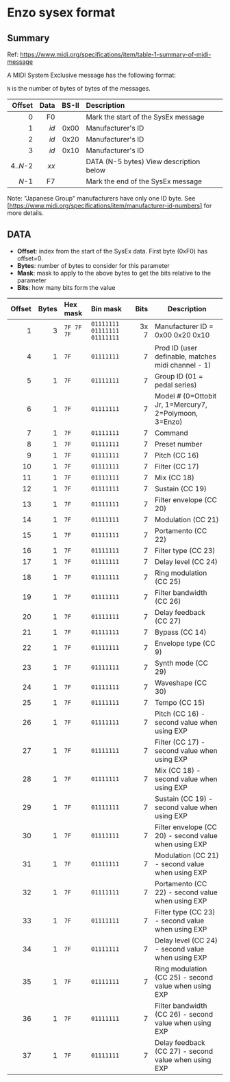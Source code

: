 # Enzo sysex format

## Summary

Ref: https://www.midi.org/specifications/item/table-1-summary-of-midi-message

A MIDI System Exclusive message has the following format:

`N` is the number of bytes of bytes of the messages.

| Offset | Data   | BS-II | Description                            |
| ------:| ------:| -----:|:-------------------------------------- |
|      0 |     F0 |       | Mark the start of the SysEx message    | 
|      1 |   _id_ |  0x00 | Manufacturer's ID                      |
|      2 |   _id_ |  0x20 | Manufacturer's ID                      |
|      3 |   _id_ |  0x10 | Manufacturer's ID                      |
| 4.._N_-2 | _xx_ |       | DATA (N-5 bytes) View description below |
|    _N_-1 |   F7 |       | Mark the end of the SysEx message      |

Note: "Japanese Group" manufacturers have only one ID byte. See [https://www.midi.org/specifications/item/manufacturer-id-numbers] for more details.


## DATA

- **Offset**: index from the start of the SysEx data. First byte (0xF0) has offset=0.
- **Bytes**: number of bytes to consider for this parameter
- **Mask**: mask to apply to the above bytes to get the bits relative to the parameter
- **Bits**: how many bits form the value


| Offset | Bytes | Hex mask   | Bin mask            | Bits | Description |
| ------:| -----:| :--------- | :------------------ | ----:| ----------- |
|      1 |     3 | `7F 7F 7F` | `01111111 01111111 01111111` | 3x 7 | Manufacturer ID = 0x00 0x20 0x10 |
|      4 |     1 | `7F`       | `01111111         ` |    7 | Prod ID (user definable, matches midi channel - 1) |
|      5 |     1 | `7F`       | `01111111         ` |    7 | Group ID (01 = pedal series) |
|      6 |     1 | `7F`       | `01111111         ` |    7 | Model # (0=Ottobit Jr, 1=Mercury7, 2=Polymoon, 3=Enzo) |
|      7 |     1 | `7F`       | `01111111         ` |    7 | Command |
|      8 |     1 | `7F`       | `01111111         ` |    7 | Preset number |
|      9 |     1 | `7F`       | `01111111`          |    7 | Pitch (CC 16) |
|     10 |     1 | `7F`       | `01111111`          |    7 | Filter (CC 17) |
|     11 |     1 | `7F`       | `01111111`          |    7 | Mix (CC 18) |
|     12 |     1 | `7F`       | `01111111`          |    7 | Sustain (CC 19) |
|     13 |     1 | `7F`       | `01111111`          |    7 | Filter envelope (CC 20) |
|     14 |     1 | `7F`       | `01111111`          |    7 | Modulation (CC 21) |
|     15 |     1 | `7F`       | `01111111`          |    7 | Portamento (CC 22) |
|     16 |     1 | `7F`       | `01111111`          |    7 | Filter type (CC 23) |
|     17 |     1 | `7F`       | `01111111`          |    7 | Delay level (CC 24) |
|     18 |     1 | `7F`       | `01111111`          |    7 | Ring modulation (CC 25) |
|     19 |     1 | `7F`       | `01111111`          |    7 | Filter bandwidth (CC 26) |
|     20 |     1 | `7F`       | `01111111`          |    7 | Delay feedback (CC 27) |
|     21 |     1 | `7F`       | `01111111`          |    7 | Bypass (CC 14) |
|     22 |     1 | `7F`       | `01111111`          |    7 | Envelope type (CC 9) |
|     23 |     1 | `7F`       | `01111111`          |    7 | Synth mode (CC 29) |
|     24 |     1 | `7F`       | `01111111`          |    7 | Waveshape (CC 30) |
|     25 |     1 | `7F`       | `01111111`          |    7 | Tempo (CC 15) |
|     26 |     1 | `7F`       | `01111111`          |    7 | Pitch (CC 16) - second value when using EXP |
|     27 |     1 | `7F`       | `01111111`          |    7 | Filter (CC 17) - second value when using EXP  |
|     28 |     1 | `7F`       | `01111111`          |    7 | Mix (CC 18) - second value when using EXP  |
|     29 |     1 | `7F`       | `01111111`          |    7 | Sustain (CC 19) - second value when using EXP  |
|     30 |     1 | `7F`       | `01111111`          |    7 | Filter envelope (CC 20) - second value when using EXP  |
|     31 |     1 | `7F`       | `01111111`          |    7 | Modulation (CC 21) - second value when using EXP  |
|     32 |     1 | `7F`       | `01111111`          |    7 | Portamento (CC 22) - second value when using EXP  |
|     33 |     1 | `7F`       | `01111111`          |    7 | Filter type (CC 23) - second value when using EXP  |
|     34 |     1 | `7F`       | `01111111`          |    7 | Delay level (CC 24) - second value when using EXP  |
|     35 |     1 | `7F`       | `01111111`          |    7 | Ring modulation (CC 25) - second value when using EXP  |
|     36 |     1 | `7F`       | `01111111`          |    7 | Filter bandwidth (CC 26) - second value when using EXP  |
|     37 |     1 | `7F`       | `01111111`          |    7 | Delay feedback (CC 27) - second value when using EXP  |
